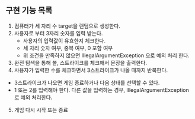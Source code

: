 

## 구현 기능 목록

1. 컴퓨터가 세 자리 수 target을 랜덤으로 생성한다.
2. 사용자로 부터 3자리 숫자를 입력 받는다.
   - 사용자의 입력값이 유효한지 체크한다.
   - 세 자리 숫자 여부, 중복 여부, 0 포함 여부
   - 위 조건을 만족하지 않으면 IllegalArgumentException 으로 예외 처리 한다.
3. 완전 탐색을 통해 볼, 스트라이크를 체크해서 문장을 출력한다.
4. 사용자가 입력한 수를 체크하면서 3스트라이크가 나올 때까지 반복한다.
  - 3스트라이크가 나오면 게임 종료하거나 다음 상태를 선택할 수 있다.
  - 1 또는 2를 입력해야 한다. 다른 값을 입력하는 경우, IllegalArgumentException로 예외 처리한다. 
5. 게임 다시 시작 또는 종료